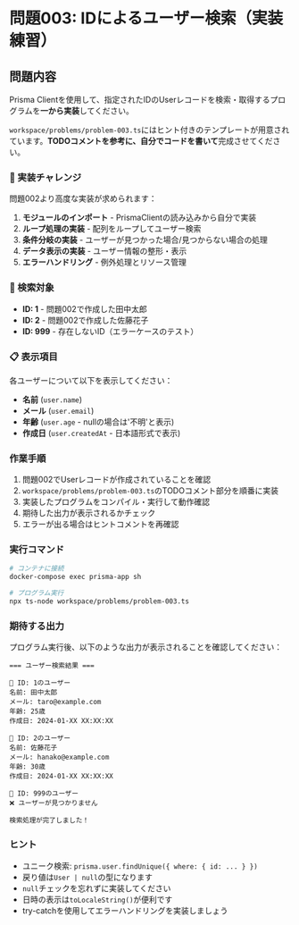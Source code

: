 # 問題003: IDによるユーザー検索（実装練習）

## 問題内容

Prisma Clientを使用して、指定されたIDのUserレコードを検索・取得するプログラムを**一から実装**してください。

`workspace/problems/problem-003.ts`にはヒント付きのテンプレートが用意されています。**TODOコメントを参考に、自分でコードを書いて**完成させてください。

### 💪 実装チャレンジ

問題002より高度な実装が求められます：

1. **モジュールのインポート** - PrismaClientの読み込みから自分で実装
2. **ループ処理の実装** - 配列をループしてユーザー検索
3. **条件分岐の実装** - ユーザーが見つかった場合/見つからない場合の処理
4. **データ表示の実装** - ユーザー情報の整形・表示
5. **エラーハンドリング** - 例外処理とリソース管理

### 🎯 検索対象

- **ID: 1** - 問題002で作成した田中太郎
- **ID: 2** - 問題002で作成した佐藤花子  
- **ID: 999** - 存在しないID（エラーケースのテスト）

### 📋 表示項目

各ユーザーについて以下を表示してください：

- **名前** (`user.name`)
- **メール** (`user.email`) 
- **年齢** (`user.age` - nullの場合は'不明'と表示)
- **作成日** (`user.createdAt` - 日本語形式で表示)

### 作業手順

1. 問題002でUserレコードが作成されていることを確認
2. `workspace/problems/problem-003.ts`のTODOコメント部分を順番に実装
3. 実装したプログラムをコンパイル・実行して動作確認
4. 期待した出力が表示されるかチェック
5. エラーが出る場合はヒントコメントを再確認

### 実行コマンド

```bash
# コンテナに接続
docker-compose exec prisma-app sh

# プログラム実行
npx ts-node workspace/problems/problem-003.ts
```

### 期待する出力

プログラム実行後、以下のような出力が表示されることを確認してください：

```
=== ユーザー検索結果 ===

📍 ID: 1のユーザー
名前: 田中太郎
メール: taro@example.com
年齢: 25歳
作成日: 2024-01-XX XX:XX:XX

📍 ID: 2のユーザー
名前: 佐藤花子
メール: hanako@example.com
年齢: 30歳
作成日: 2024-01-XX XX:XX:XX

📍 ID: 999のユーザー
❌ ユーザーが見つかりません

検索処理が完了しました！
```

### ヒント

- ユニーク検索: `prisma.user.findUnique({ where: { id: ... } })`
- 戻り値は`User | null`の型になります
- `null`チェックを忘れずに実装してください
- 日時の表示は`toLocaleString()`が便利です
- try-catchを使用してエラーハンドリングを実装しましょう